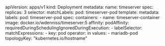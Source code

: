 apiVersion: apps/v1
kind: Deployment
metadata:
  name: timeserver
spec:
  replicas: 3
  selector: 
    matchLabels:
      pod: timeserver-pod
  template:
    metadata:
      labels:
        pod: timeserver-pod
    spec:
      containers:
      - name: timeserver-container
	image: docker.io/wdenniss/timeserver:5
      affinity:
        podAffinity:
          requiredDuringSchedulingIgnoredDuringExecution:
          - labelSelector:
              matchExpressions:
              - key: pod
                operator: in
                values:
                - mariadb-pod
             topologyKey: "kubernetes.io/hostname"
```
